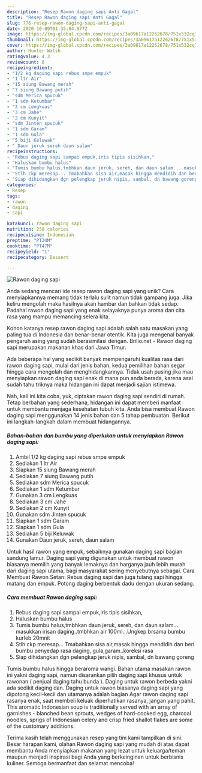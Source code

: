 ```yaml
---
description: "Resep Rawon daging sapi Anti Gagal"
title: "Resep Rawon daging sapi Anti Gagal"
slug: 776-resep-rawon-daging-sapi-anti-gagal
date: 2020-10-09T01:35:04.977Z
image: https://img-global.cpcdn.com/recipes/3a09617a12262678/751x532cq70/rawon-daging-sapi-foto-resep-utama.jpg
thumbnail: https://img-global.cpcdn.com/recipes/3a09617a12262678/751x532cq70/rawon-daging-sapi-foto-resep-utama.jpg
cover: https://img-global.cpcdn.com/recipes/3a09617a12262678/751x532cq70/rawon-daging-sapi-foto-resep-utama.jpg
author: Hunter Walsh
ratingvalue: 4.3
reviewcount: 8
recipeingredient:
- "1/2 kg daging sapi rebus smpe empuk"
- "1 ltr Air"
- "15 siung Bawang merah"
- "7 siung Bawang putih"
- "sdm Merica spucuk"
- "1 sdm Ketumbar"
- "3 cm Lengkuas"
- "3 cm Jahe"
- "2 cm Kunyit"
- "sdm Jinten spucuk"
- "1 sdm Garam"
- "1 sdm Gula"
- "5 biji Keluwak"
- " Daun jeruk sereh daun salam"
recipeinstructions:
- "Rebus daging sapi sampai empuk,iris tipis sisihkan,"
- "Haluskan bumbu halus"
- "Tumis bumbu halus,tmbhkan daun jeruk, sereh, dan daun salam... masukkan irisan daging..tmbhkan air 100ml...Ungkep brsama bumbu kurleb 20mnit"
- "Stlh ckp meresap... Tmabahkan sisa air,masak hingga mendidih dan beri bumbu penyedap rasa daging, gula,garam..koreksi rasa"
- "Siap dihidangkan dgn pelengkap jeruk nipis, sambal, dn bawang goreng"
categories:
- Resep
tags:
- rawon
- daging
- sapi

katakunci: rawon daging sapi 
nutrition: 258 calories
recipecuisine: Indonesian
preptime: "PT34M"
cooktime: "PT47M"
recipeyield: "1"
recipecategory: Dessert

---
```



![Rawon daging sapi](https://img-global.cpcdn.com/recipes/3a09617a12262678/751x532cq70/rawon-daging-sapi-foto-resep-utama.jpg)

Anda sedang mencari ide resep rawon daging sapi yang unik? Cara menyiapkannya memang tidak terlalu sulit namun tidak gampang juga. Jika keliru mengolah maka hasilnya akan hambar dan bahkan tidak sedap. Padahal rawon daging sapi yang enak selayaknya punya aroma dan cita rasa yang mampu memancing selera kita.

Konon katanya resep rawon daging sapi adalah salah satu masakan yang paling tua di Indonesia dan benar-benar otentik. Kita juga mengenal banyak pengaruh asing yang sudah berasimilasi dengan. Brilio.net - Rawon daging sapi merupakan makanan khas dari Jawa Timur.

Ada beberapa hal yang sedikit banyak mempengaruhi kualitas rasa dari rawon daging sapi, mulai dari jenis bahan, kedua pemilihan bahan segar hingga cara mengolah dan menghidangkannya. Tidak usah pusing jika mau menyiapkan rawon daging sapi enak di mana pun anda berada, karena asal sudah tahu triknya maka hidangan ini dapat menjadi sajian istimewa.


Nah, kali ini kita coba, yuk, ciptakan rawon daging sapi sendiri di rumah. Tetap berbahan yang sederhana, hidangan ini dapat memberi manfaat untuk membantu menjaga kesehatan tubuh kita. Anda bisa membuat Rawon daging sapi menggunakan 14 jenis bahan dan 5 tahap pembuatan. Berikut ini langkah-langkah dalam membuat hidangannya.

<!--inarticleads1-->

##### Bahan-bahan dan bumbu yang diperlukan untuk menyiapkan Rawon daging sapi:

1. Ambil 1/2 kg daging sapi rebus smpe empuk
1. Sediakan 1 ltr Air
1. Siapkan 15 siung Bawang merah
1. Sediakan 7 siung Bawang putih
1. Sediakan sdm Merica spucuk
1. Sediakan 1 sdm Ketumbar
1. Gunakan 3 cm Lengkuas
1. Sediakan 3 cm Jahe
1. Sediakan 2 cm Kunyit
1. Gunakan sdm Jinten spucuk
1. Siapkan 1 sdm Garam
1. Siapkan 1 sdm Gula
1. Sediakan 5 biji Keluwak
1. Gunakan  Daun jeruk, sereh, daun salam


Untuk hasil rawon yang empuk, sebaiknya gunakan daging sapi bagian sandung lamur. Daging sapi yang digunakan untuk membuat rawon biasanya memilih yang banyak lemaknya dan harganya jauh lebih murah dari daging sapi utama, bagi masyarakat sering menyebutnya sebagai. Cara Membuat Rawon Setan: Rebus daging sapi dan juga tulang sapi hingga matang dan empuk. Potong daging berbentuk dadu dengan ukuran sedang. 

<!--inarticleads2-->

##### Cara membuat Rawon daging sapi:

1. Rebus daging sapi sampai empuk,iris tipis sisihkan,
1. Haluskan bumbu halus
1. Tumis bumbu halus,tmbhkan daun jeruk, sereh, dan daun salam... masukkan irisan daging..tmbhkan air 100ml...Ungkep brsama bumbu kurleb 20mnit
1. Stlh ckp meresap... Tmabahkan sisa air,masak hingga mendidih dan beri bumbu penyedap rasa daging, gula,garam..koreksi rasa
1. Siap dihidangkan dgn pelengkap jeruk nipis, sambal, dn bawang goreng


Tumis bumbu halus hingga beraroma wangi. Bahan utama masakan rawon ini yakni daging sapi, namun disarankan pilih daging sapi khusus untuk rawonan ( penjual daging tahu bunda ). Daging untuk rawon berbeda yakni ada sedikit daging dan. Daging untuk rawon biasanya daging sapi yang dipotong kecil-kecil dan utamanya adalah bagian Agar rawon daging sapi rasanya enak, saat membeli keluak diperhatikan rasanya, jangan yang pahit. This aromatic Indonesian soup is traditionally served with an array of garnishes - blanched bean sprouts, wedges of hard-cooked egg, charcoal noodles, sprigs of Indonesian celery and crisp fried shallot flakes are some of the customary additions. 

Terima kasih telah menggunakan resep yang tim kami tampilkan di sini. Besar harapan kami, olahan Rawon daging sapi yang mudah di atas dapat membantu Anda menyiapkan makanan yang lezat untuk keluarga/teman maupun menjadi inspirasi bagi Anda yang berkeinginan untuk berbisnis kuliner. Semoga bermanfaat dan selamat mencoba!
